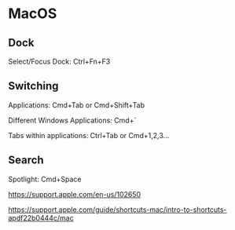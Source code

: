 # MacOS

## Dock

Select/Focus Dock: Ctrl+Fn+F3

## Switching

Applications: Cmd+Tab or Cmd+Shift+Tab

Different Windows Applications: Cmd+`

Tabs within applications: Ctrl+Tab or Cmd+1,2,3...

## Search

Spotlight: Cmd+Space

https://support.apple.com/en-us/102650

https://support.apple.com/guide/shortcuts-mac/intro-to-shortcuts-apdf22b0444c/mac
